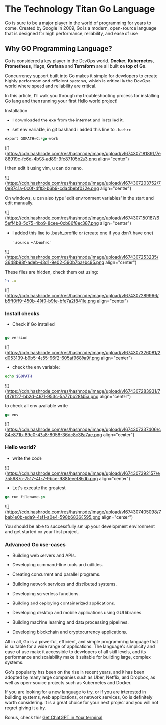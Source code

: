 # The Technology Titan Go Language

Go is sure to be a major player in the world of programming for years to come. Created by Google in 2009, Go is a modern, open-source language that is designed for high performance, reliability, and ease of use

## Why GO Programming Language?

Go is considered a key player in the DevOps world. **Docker**, **Kubernetes**, **Prometheus**, **Hugo**, **Grafana** and **Terraform** are all built **on top of Go**.

Concurrency support built into Go makes it simple for developers to create highly performant and efficient systems, which is critical in the DevOps world where speed and reliability are critical.

In this article, I'll walk you through my troubleshooting process for installing Go lang and then running your first Hello world project!

Installation

* I downloaded the exe from the internet and installed it.
    
* set env variable, in git bashand i added this line to `.bashrc`
    

```go
export GOPATH=C:/go-work
```

![](https://cdn.hashnode.com/res/hashnode/image/upload/v1674307181891/7e88919c-fc6d-4b98-ad89-9fc87105b2a3.png align="center")

i then edit it using vim, u can do nano.

![](https://cdn.hashnode.com/res/hashnode/image/upload/v1674307203752/70e87c1a-0c0f-4f83-b6b9-cda4bebf032e.png align="center")

On windows, u can also type 'edit environment variables' in the start and edit manually.

![](https://cdn.hashnode.com/res/hashnode/image/upload/v1674307150187/65eff4b8-5c75-4bb9-8cee-0cb86f8ec387.png align="center")

* I added this line to .bash\_profile or (create one if you don't have one)
    
    \` source ~/.bashrc\`
    

![](https://cdn.hashnode.com/res/hashnode/image/upload/v1674307253235/3648b98f-adeb-43d1-9e02-590b7baebc95.png align="center")

These files are hidden, check them out using:

```bash
ls -a
```

![](https://cdn.hashnode.com/res/hashnode/image/upload/v1674307289966/b5ff0ff9-450b-40f0-b9fe-bfe7a2f8411e.png align="center")

### Install checks

* Check if Go installed
    

```go

go version
```

![](https://cdn.hashnode.com/res/hashnode/image/upload/v1674307326081/2d053139-b9b5-4e55-96f2-605af9689a9f.png align="center")

* check the env variable:
    

```bash
echo $GOPATH
```

![](https://cdn.hashnode.com/res/hashnode/image/upload/v1674307283931/70f79f27-bb2d-4971-953c-5a77bb28f45a.png align="center")

to check all env available write

```go
go env
```

![](https://cdn.hashnode.com/res/hashnode/image/upload/v1674307337406/c84e871b-89c0-42a8-8058-36dc8c38a7ae.png align="center")

### Hello world?

* write the code
    

![](https://cdn.hashnode.com/res/hashnode/image/upload/v1674307392157/e755987c-7517-4f57-9bce-988feeef86db.png align="center")

* Let's execute the greatest
    

```go
go run filename.go
```

![](https://cdn.hashnode.com/res/hashnode/image/upload/v1674307405098/7bab1e0b-eda9-4af1-a0e4-598b68368595.png align="center")

You should be able to successfully set up your development environment and get started on your first project.

### Advanced Go use-cases

* Building web servers and APIs.
    
* Developing command-line tools and utilities.
    
* Creating concurrent and parallel programs.
    
* Building network services and distributed systems.
    
* Developing serverless functions.
    
* Building and deploying containerized applications.
    
* Developing desktop and mobile applications using GUI libraries.
    
* Building machine learning and data processing pipelines.
    
* Developing blockchain and cryptocurrency applications.
    

All in all, Go is a powerful, efficient, and simple programming language that is suitable for a wide range of applications. The language's simplicity and ease of use make it accessible to developers of all skill levels, and its performance and scalability make it suitable for building large, complex systems.

Go's popularity has been on the rise in recent years, and it has been adopted by many large companies such as Uber, Netflix, and Dropbox, as well as open-source projects such as Kubernetes and Docker.

If you are looking for a new language to try, or if you are interested in building systems, web applications, or network services, Go is definitely worth considering. It is a great choice for your next project and you will not regret giving it a try.

Bonus, check this [Get ChatGPT in Your terminal](https://github.com/gofireflyio/aiac)